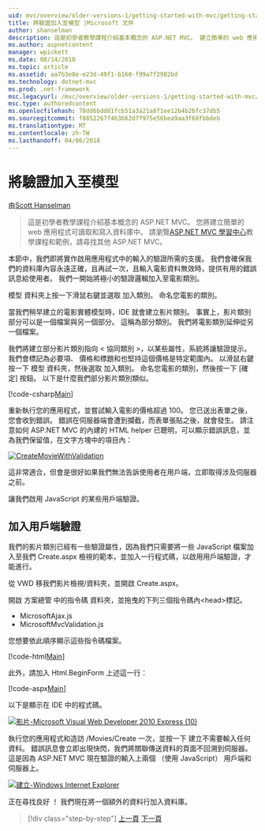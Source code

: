 ```yaml
---
uid: mvc/overview/older-versions-1/getting-started-with-mvc/getting-started-with-mvc-part7
title: 將驗證加入至模型 |Microsoft 文件
author: shanselman
description: 這是初學者教學課程介紹基本概念的 ASP.NET MVC。 建立簡單的 web 應用程式可讀取和寫入資料庫中。
ms.author: aspnetcontent
manager: wpickett
ms.date: 08/14/2010
ms.topic: article
ms.assetid: aa7b3e8e-e23d-49f1-b160-f99a7f2982bd
ms.technology: dotnet-mvc
ms.prod: .net-framework
msc.legacyurl: /mvc/overview/older-versions-1/getting-started-with-mvc/getting-started-with-mvc-part7
msc.type: authoredcontent
ms.openlocfilehash: 78dd6bdd81fcb51a3a21a8f1ee12b4b2bfc37db5
ms.sourcegitcommit: f8852267f463b62d7f975e56bea9aa3f68fbbdeb
ms.translationtype: MT
ms.contentlocale: zh-TW
ms.lasthandoff: 04/06/2018
---
```

<a name="adding-validation-to-the-model"></a>將驗證加入至模型
====================
由[Scott Hanselman](https://github.com/shanselman)

> 這是初學者教學課程介紹基本概念的 ASP.NET MVC。 您將建立簡單的 web 應用程式可讀取和寫入資料庫中。 請瀏覽[ASP.NET MVC 學習中心](../../../index.md)教學課程和範例，請尋找其他 ASP.NET MVC。


本節中，我們即將實作啟用應用程式中的輸入的驗證所需的支援。 我們會確保我們的資料庫內容永遠正確，且再試一次，且輸入電影資料無效時，提供有用的錯誤訊息給使用者。 我們一開始將極小的驗證邏輯加入至電影類別。

模型 資料夾上按一下滑鼠右鍵並選取 加入類別。 命名您電影的類別。

當我們稍早建立的電影實體模型時，IDE 就會建立影片類別。 事實上，影片類別部分可以是一個檔案與另一個部分。 這稱為部分類別。 我們將電影類別延伸從另一個檔案。

我們將建立部分影片類別指向 < 協同類別 >，以某些屬性，系統將讓驗證提示。 我們會標記為必要項、 價格和標題和也堅持這個價格是特定範圍內。 以滑鼠右鍵按一下 模型 資料夾，然後選取 加入類別。 命名您電影的類別，然後按一下 [確定] 按鈕。 以下是什麼我們部分影片類別類似。

[!code-csharp[Main](getting-started-with-mvc-part7/samples/sample1.cs)]

重新執行您的應用程式，並嘗試輸入電影的價格超過 100。 您已送出表單之後，您會收到錯誤。 錯誤在伺服器端會遭到攔截，而表單張貼之後，就會發生。 請注意如何 ASP.NET MVC 的內建的 HTML helper 已聰明，可以顯示錯誤訊息，並為我們保留值，在文字方塊中的項目內：

[![CreateMovieWithValidation](getting-started-with-mvc-part7/_static/image2.png)](getting-started-with-mvc-part7/_static/image1.png)

這非常適合，但會是很好如果我們無法告訴使用者在用戶端，立即取得涉及伺服器之前。

讓我們啟用 JavaScript 的某些用戶端驗證。

## <a name="adding-client-side-validation"></a>加入用戶端驗證

我們的影片類別已經有一些驗證屬性，因為我們只需要將一些 JavaScript 檔案加入至我們 Create.aspx 檢視的範本，並加入一行程式碼，以啟用用戶端驗證，才能進行。

從 VWD 移我們影片檢視/資料夾，並開啟 Create.aspx。

開啟 方案總管 中的指令碼 資料夾，並拖曳的下列三個指令碼內&lt;head&gt;標記。

- MicrosoftAjax.js
- MicrosoftMvcValidation.js

您想要依此順序顯示這些指令碼檔案。

[!code-html[Main](getting-started-with-mvc-part7/samples/sample2.html)]

此外，請加入 Html.BeginForm 上述這一行：

[!code-aspx[Main](getting-started-with-mvc-part7/samples/sample3.aspx)]

以下是顯示在 IDE 中的程式碼。

[![影片-Microsoft Visual Web Developer 2010 Express (10)](getting-started-with-mvc-part7/_static/image4.png)](getting-started-with-mvc-part7/_static/image3.png)

執行您的應用程式和造訪 /Movies/Create 一次，並按一下 建立不需要輸入任何資料。 錯誤訊息會立即出現快閃，我們將關聯傳送資料的頁面不回溯到伺服器。 這是因為 ASP.NET MVC 現在驗證的輸入上兩個 （使用 JavaScript） 用戶端和伺服器上。

[![建立-Windows Internet Explorer](getting-started-with-mvc-part7/_static/image6.png)](getting-started-with-mvc-part7/_static/image5.png)

正在尋找良好 ！ 我們現在將一個額外的資料行加入資料庫。

> [!div class="step-by-step"]
> [上一頁](getting-started-with-mvc-part6.md)
> [下一頁](getting-started-with-mvc-part8.md)
